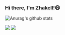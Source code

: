 ### Hi there, I'm Zhakell!😄

![Anurag's github stats](https://github-readme-stats.vercel.app/api?username=zhakell&show_icons=true&title_color=fff&icon_color=79ff97&text_color=9f9f9f&bg_color=151515)

<a href="https://github.com/zhakell/Material-library">
  <img align="left" src="https://github-readme-stats.vercel.app/api/pin/?username=zhakell&repo=Material-library&title_color=fff&icon_color=79ff97&text_color=9f9f9f&bg_color=151515" />
</a>
<a href="https://github.com/zhakell/zhakell.github.io">
  <img align="left" src="https://github-readme-stats.vercel.app/api/pin/?username=zhakell&repo=zhakell&title_color=fff&icon_color=79ff97&text_color=9f9f9f&bg_color=151515" />
</a>
